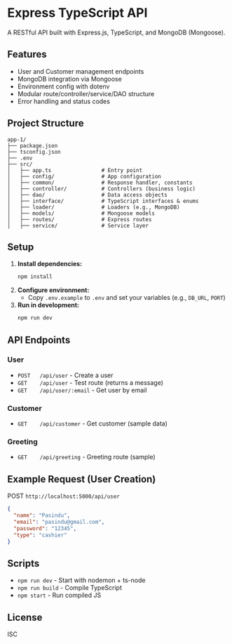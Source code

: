 # Express TypeScript API

A RESTful API built with Express.js, TypeScript, and MongoDB (Mongoose).

## Features
- User and Customer management endpoints
- MongoDB integration via Mongoose
- Environment config with dotenv
- Modular route/controller/service/DAO structure
- Error handling and status codes

## Project Structure
```
app-1/
├── package.json
├── tsconfig.json
├── .env
├── src/
│   ├── app.ts                # Entry point
│   ├── config/               # App configuration
│   ├── common/               # Response handler, constants
│   ├── controller/           # Controllers (business logic)
│   ├── dao/                  # Data access objects
│   ├── interface/            # TypeScript interfaces & enums
│   ├── loader/               # Loaders (e.g., MongoDB)
│   ├── models/               # Mongoose models
│   ├── routes/               # Express routes
│   ├── service/              # Service layer
```

## Setup
1. **Install dependencies:**
   ```sh
   npm install
   ```
2. **Configure environment:**
   - Copy `.env.example` to `.env` and set your variables (e.g., `DB_URL`, `PORT`)
3. **Run in development:**
   ```sh
   npm run dev
   ```

## API Endpoints
### User
- `POST   /api/user`         - Create a user
- `GET    /api/user`         - Test route (returns a message)
- `GET    /api/user/:email`  - Get user by email

### Customer
- `GET    /api/customer`     - Get customer (sample data)

### Greeting
- `GET    /api/greeting`     - Greeting route (sample)

## Example Request (User Creation)
POST `http://localhost:5000/api/user`
```json
{
  "name": "Pasindu",
  "email": "pasindu@gmail.com",
  "password": "12345",
  "type": "cashier"
}
```

## Scripts
- `npm run dev`   - Start with nodemon + ts-node
- `npm run build` - Compile TypeScript
- `npm start`     - Run compiled JS

## License
ISC
